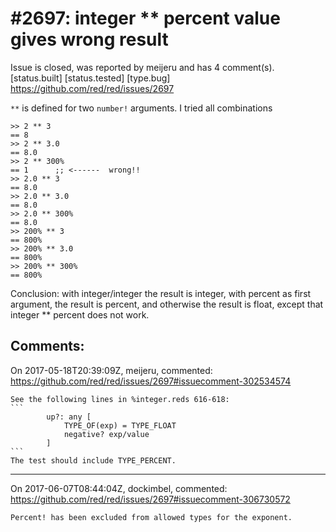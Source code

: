 
#2697: integer ** percent value gives wrong result
================================================================================
Issue is closed, was reported by meijeru and has 4 comment(s).
[status.built] [status.tested] [type.bug]
<https://github.com/red/red/issues/2697>

`**` is defined for two `number!` arguments. I tried all combinations
```
>> 2 ** 3
== 8
>> 2 ** 3.0
== 8.0
>> 2 ** 300%
== 1      ;; <------  wrong!!
>> 2.0 ** 3
== 8.0
>> 2.0 ** 3.0
== 8.0
>> 2.0 ** 300%
== 8.0
>> 200% ** 3
== 800%
>> 200% ** 3.0
== 800%
>> 200% ** 300%
== 800%
```
Conclusion: with integer/integer the result is integer, with percent as first argument, the result is percent,
and otherwise the result is float, except that integer ** percent does not work.



Comments:
--------------------------------------------------------------------------------

On 2017-05-18T20:39:09Z, meijeru, commented:
<https://github.com/red/red/issues/2697#issuecomment-302534574>

    See the following lines in %integer.reds 616-618:
    ```
    		up?: any [
    			TYPE_OF(exp) = TYPE_FLOAT
    			negative? exp/value
    		]
    ```
    The test should include TYPE_PERCENT.

--------------------------------------------------------------------------------

On 2017-06-07T08:44:04Z, dockimbel, commented:
<https://github.com/red/red/issues/2697#issuecomment-306730572>

    Percent! has been excluded from allowed types for the exponent.


